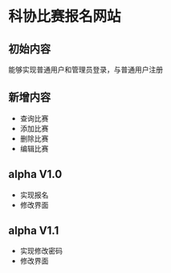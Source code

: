 # 科协比赛报名网站
## 初始内容
能够实现普通用户和管理员登录，与普通用户注册
## 新增内容
* 查询比赛
* 添加比赛
* 删除比赛
* 编辑比赛
## alpha V1.0
* 实现报名
* 修改界面
## alpha V1.1
* 实现修改密码
* 修改界面
